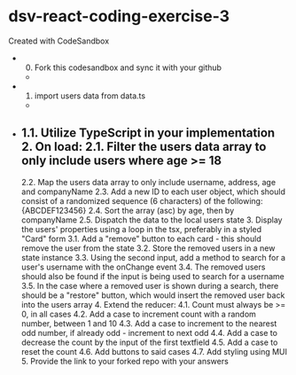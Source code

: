 # dsv-react-coding-exercise-3
Created with CodeSandbox



- 0. Fork this codesandbox and sync it with your github 
    -
- 1. import users data from data.ts
    -
- 1.1. Utilize TypeScript in your implementation
   2. On load:
   2.1. Filter the users data array to only include users where age >= 18
    - 
   2.2. Map the users data array to only include username, address, age and companyName
   2.3. Add a new ID to each user object, which should consist of a randomized sequence (6 characters) of the following: {ABCDEF123456}
   2.4. Sort the array (asc) by age, then by companyName
   2.5. Dispatch the data to the local users state
   3. Display the users' properties using a loop in the tsx, preferably in a styled "Card" form
   3.1. Add a "remove" button to each card - this should remove the user from the state
   3.2. Store the removed users in a new state instance
   3.3. Using the second input, add a method to search for a user's username with the onChange event
   3.4. The removed users should also be found if the input is being used to search for a username
   3.5. In the case where a removed user is shown during a search, there should be a "restore" button, which would insert the removed user back into the users array
   4. Extend the reducer:
   4.1. Count must always be >= 0, in all cases
   4.2. Add a case to increment count with a random number, between 1 and 10
   4.3. Add a case to increment to the nearest odd number, if already odd - increment to next odd
   4.4. Add a case to decrease the count by the input of the first textfield
   4.5. Add a case to reset the count
   4.6. Add buttons to said cases
   4.7. Add styling using MUI
   5. Provide the link to your forked repo with your answers
